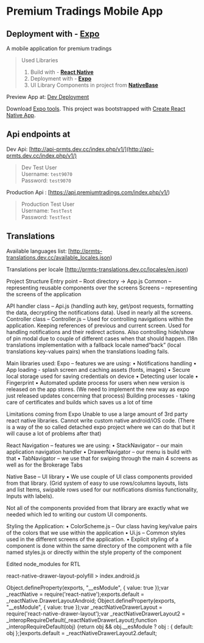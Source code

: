 # Premium Tradings Mobile App

## Deployment with - **[Expo](https://expo.io/)**
A mobile application for premium tradings

> Used Libraries
>1. Build with - **[React Native](https://facebook.github.io/react-native/)**
>2. Deployment with - **[Expo](https://expo.io/)**
>3. UI Library Components in project from **[NativeBase](http://docs.nativebase.io/Components.html#Components)**

Preview App at:
[Dev Deployment](https://expo.io/@alexppetrov/0213e570e52148c67cde8af51fef384d61456121)

Download [Expo tools](https://docs.expo.io/versions/latest/introduction/installation.html).
This project was bootstrapped with [Create React Native App](https://github.com/react-community/create-react-native-app).


## Api endpoints at
Dev Api: [http://api-prmts.dev.cc/index.php/v1/](http://api-prmts.dev.cc/index.php/v1/)

> Dev Test User<br />
> Username: `test9070`<br />
> Password: `test9070`

Production Api : [https://api.premiumtradings.com/index.php/v1/)

> Production Test User<br />
> Username: `TestTest`<br />
> Password: `TestTest`


## Translations
Available languages list: [http://prmts-translations.dev.cc/available_locales.json)

Translations per locale [http://prmts-translations.dev.cc/locales/en.json)

Project Structure
Entry point – Root directory -> App.js
	Common – representing reusable components over the screens
	Screens – representing the screens of the application

API handler class – Api.js (handling auth key, get/post requests, formatting the data, decrypting the notifications data). Used in nearly all the screens.
Controller class – Controller.js – Used for controlling navigations within the application. Keeping references of previous and current screen. Used for handling notifications and their redirect actions. Also controlling hide/show of pin modal due to couple of different cases when that should happen.
I18n translations implementation with a fallback locale named“back” (local translations key-values pairs) when the translations loading fails.

Main libraries used:
Expo – features we are using:
•	Notifications handling
•	App loading - splash screen and caching assets (fonts, images)
•	Secure local storage used for saving credentials on device
•	Detecting user locale
•	Fingerprint
•	Automated update process for users when new version is released on the app stores. (We need to implement the new way as expo just released updates concerning that process)
Building processes - taking care of certificates and builds which saves us a lot of time

Limitations coming from Expo
Unable to use a large amount of 3rd party react native libraries.
Cannot write custom native android/iOS code. (There is a way of the so called detached expo project where we can do that but it will cause a lot of problems after that)

React Navigation – features we are using:
•	StackNavigator – our main application navigation handler
•	DrawerNavigator – our menu is build with that
•	TabNavigator – we use that for swiping through the main 4 screens as well as for the   Brokerage Tabs

Native Base – UI library
•	We use couple of UI class components provided from that library. (Grid system of easy to use rows/columns layouts, lists and list Items, swipable rows used for our notifications dismiss functionality, Inputs with labels).

Not all of the components provided from that library are exactly what we needed which led to writing our custom UI components.




Styling the Application:
•	ColorScheme.js – Our class having key/value pairs of the colors that we use within the application
•	Ui.js – Common styles used in the different screens of the application.
•	Explicit styling of a component is done within the same directory of the component with a file named styles.js or directly within the style property of the component





Edited node_modules for RTL

react-native-drawer-layout-polyfill > index.android.js

Object.defineProperty(exports, "__esModule", { value: true });var _reactNative = require('react-native');exports.default = _reactNative.DrawerLayoutAndroid;
Object.defineProperty(exports, "__esModule", { value: true });var _reactNativeDrawerLayout = require('react-native-drawer-layout');var _reactNativeDrawerLayout2 = _interopRequireDefault(_reactNativeDrawerLayout);function _interopRequireDefault(obj) {return obj && obj.__esModule ? obj : { default: obj };}exports.default = _reactNativeDrawerLayout2.default;